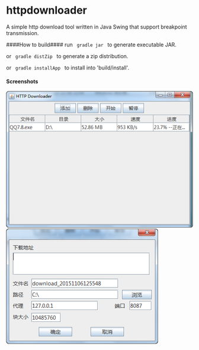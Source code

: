 httpdownloader
==============

A simple http download tool written in Java Swing that support breakpoint transmission.

####How to build####
run
<code>
gradle jar
</code>
to generate executable JAR.

or 
<code>
gradle distZip
</code>
to generate a zip distribution.

or 
<code>
gradle installApp
</code>
to install into 'build/install'.

#### Screenshots
![main](https://raw.githubusercontent.com/kwf2030/httpdownloader/master/screenshots/main.png)
![add](https://raw.githubusercontent.com/kwf2030/httpdownloader/master/screenshots/add.png)
